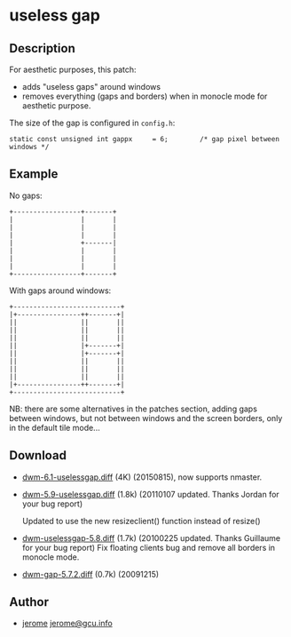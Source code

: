 # useless gap

## Description

For aesthetic purposes, this patch:

- adds "useless gaps" around windows
- removes everything (gaps and borders) when in monocle mode for aesthetic purpose.

The size of the gap is configured in `config.h`:

```
static const unsigned int gappx     = 6;        /* gap pixel between windows */
```

## Example

No gaps:

    +-----------------+-------+
    |                 |       |
    |                 |       |
    |                 |       |
    |                 +-------|
    |                 |       |
    |                 |       |
    |                 |       |
    +-----------------+-------+

With gaps around windows:

    +---------------------------+
    |+----------------++-------+|
    ||                ||       ||
    ||                ||       ||
    ||                ||       ||
    ||                |+-------+|
    ||                |+-------+|
    ||                ||       ||
    ||                ||       ||
    ||                ||       ||
    |+----------------++-------+|
    +---------------------------+

NB: there are some alternatives in the patches section, adding gaps between
windows, but not between windows and the screen borders, only in the default
tile mode...


## Download

 * [dwm-6.1-uselessgap.diff](dwm-6.1-uselessgap.diff) (4K) (20150815), now supports nmaster.
 * [dwm-5.9-uselessgap.diff](dwm-5.9-uselessgap.diff) (1.8k) (20110107 updated. Thanks Jordan for your bug report)

	Updated to use the new resizeclient() function instead of resize()

 * [dwm-uselessgap-5.8.diff](historical/dwm-uselessgap-5.8.diff) (1.7k) (20100225 updated. Thanks Guillaume for your bug report)
	Fix floating clients bug and remove all borders in monocle mode.

 * [dwm-gap-5.7.2.diff](historical/dwm-gap-5.7.2.diff) (0.7k) (20091215)

## Author

* [jerome](http://blog.jardinmagique.info) <jerome@gcu.info>
